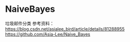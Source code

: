 # NaiveBayes
垃圾邮件分类
参考资料：
https://blog.csdn.net/asialee_bird/article/details/81288955
https://github.com/Asia-Lee/Naive_Bayes
